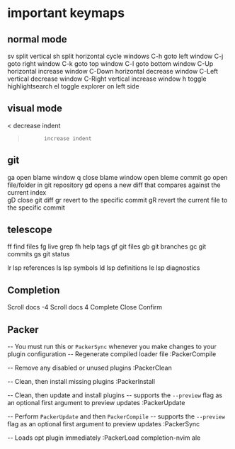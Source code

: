 # important keymaps

## normal mode

sv			split vertical
sh			split horizontal
<space>		cycle windows
C-h			goto left window
C-j			goto right window
C-k			goto top window
C-l 		goto bottom window
C-Up		horizontal increase window
C-Down		horizontal decrease window
C-Left		vertical decrease window
C-Right		vertical increase window
<Leader>h	toggle highlightsearch
<Leader>el	toggle explorer on left side

## visual mode

<			decrease indent
> 			increase indent

## git

<Leader>ga	open blame window
q			close blame window
<CR> 		open bleme commit
<Leader>go	open file/folder in git repository
<Leader>gd	opens a new diff that compares against the current index	
<Leader>gD	close git diff
<Leader>gr	revert to the specific commit
<Leader>gR	revert the current file to the specific commit

## telescope

<Leader>ff	find files
<Leader>fg	live grep
<Leader>fh	help tags
<Leader>gf	git files
<Leader>gb	git branches
<Leader>gc	git commits
<Leader>gs	git status

<Leader>lr	lsp references
<Leader>ls	lsp symbols
<Leader>ld	lsp definitions
<Leader>le	lsp diagnostics

## Completion

<C-d>		Scroll docs -4
<C-f>		Scroll docs 4
<C-Space>	Complete
<C-e>		Close
<CR>		Confirm

## Packer

-- You must run this or `PackerSync` whenever you make changes to your plugin configuration
-- Regenerate compiled loader file
:PackerCompile

-- Remove any disabled or unused plugins
:PackerClean

-- Clean, then install missing plugins
:PackerInstall

-- Clean, then update and install plugins
-- supports the `--preview` flag as an optional first argument to preview updates
:PackerUpdate

-- Perform `PackerUpdate` and then `PackerCompile`
-- supports the `--preview` flag as an optional first argument to preview updates
:PackerSync

-- Loads opt plugin immediately
:PackerLoad completion-nvim ale
